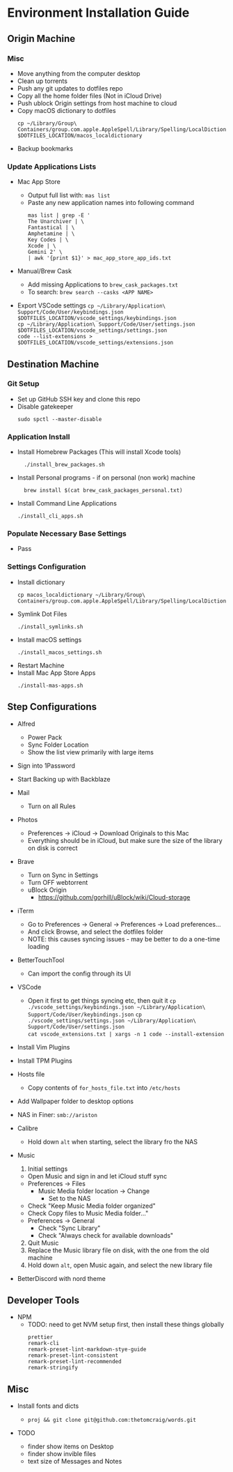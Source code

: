 # Environment Installation Guide

## Origin Machine

### Misc
- Move anything from the computer desktop
- Clean up torrents
- Push any git updates to dotfiles repo
- Copy all the home folder files (Not in iCloud Drive)
- Push ublock Origin settings from host machine to cloud
- Copy macOS dictionary to dotfiles
  ```
  cp ~/Library/Group\ Containers/group.com.apple.AppleSpell/Library/Spelling/LocalDictionary $DOTFILES_LOCATION/macos_localdictionary
  ```
- Backup bookmarks

### Update Applications Lists
- Mac App Store
  - Output full list with: `mas list`
  - Paste any new application names into following command
    ```
    mas list | grep -E '
    The Unarchiver | \
    Fantastical | \
    Amphetamine | \
    Key Codes | \
    Xcode | \
    Gemini 2' \
    | awk '{print $1}' > mac_app_store_app_ids.txt
    ```
- Manual/Brew Cask
  - Add missing Applications to `brew_cask_packages.txt`
  - To search: `brew search --casks <APP NAME>`

- Export VSCode settings
  `cp ~/Library/Application\ Support/Code/User/keybindings.json $DOTFILES_LOCATION/vscode_settings/keybindings.json`  
  `cp ~/Library/Application\ Support/Code/User/settings.json $DOTFILES_LOCATION/vscode_settings/settings.json`  
  `code --list-extensions > $DOTFILES_LOCATION/vscode_settings/extensions.json`
 
## Destination Machine
### Git Setup
- Set up GitHub SSH key and clone this repo  
- Disable gatekeeper
  ```
  sudo spctl --master-disable
  ```
### Application Install
- Install Homebrew Packages (This will install Xcode tools)  
  ```
    ./install_brew_packages.sh
    ```
- Install Personal programs - if on personal (non work) machine
  ```
    brew install $(cat brew_cask_packages_personal.txt)
    ```
- Install Command Line Applications
  ```
  ./install_cli_apps.sh
  ```

### Populate Necessary Base Settings
- Pass


### Settings Configuration
- Install dictionary
  ```
  cp macos_localdictionary ~/Library/Group\ Containers/group.com.apple.AppleSpell/Library/Spelling/LocalDictionary 
  ```
- Symlink Dot Files
  ```
  ./install_symlinks.sh
  ```
- Install macOS settings
  ```
  ./install_macos_settings.sh
  ```
- Restart Machine
- Install Mac App Store Apps
  ```
  ./install-mas-apps.sh
  ```

## Step Configurations
- Alfred
  - Power Pack
  - Sync Folder Location
  - Show the list view primarily with large items

- Sign into 1Password
- Start Backing up with Backblaze

- Mail
  - Turn on all Rules

- Photos
  - Preferences -> iCloud -> Download Originals to this Mac
  - Everything should be in iCloud, but make sure the size of the library on disk is correct

- Brave
  - Turn on Sync in Settings
  - Turn OFF webtorrent
  - uBlock Origin 
    - https://github.com/gorhill/uBlock/wiki/Cloud-storage

- iTerm
  - Go to Preferences -> General -> Preferences -> Load preferences...
  - And click Browse, and select the dotfiles folder
  - NOTE: this causes syncing issues - may be better to do a one-time loading

- BetterTouchTool
  - Can import the config through its UI 

- VSCode
  - Open it first to get things syncing etc, then quit it 
  `cp ./vscode_settings/keybindings.json ~/Library/Application\ Support/Code/User/keybindings.json`
  `cp ./vscode_settings/settings.json ~/Library/Application\ Support/Code/User/settings.json`  
  `cat vscode_extensions.txt | xargs -n 1 code --install-extension`  

- Install Vim Plugins

- Install TPM Plugins

- Hosts file
  - Copy contents of `for_hosts_file.txt` into `/etc/hosts`

- Add Wallpaper folder to desktop options

- NAS in Finer: `smb://ariston`

- Calibre
  - Hold down `alt` when starting, select the library fro the NAS

- Music
  1. Initial settings
    - Open Music and sign in and let iCloud stuff sync
    - Preferences -> Files 
      - Music Media folder location -> Change
        - Set to the NAS
    - Check "Keep Music Media folder organized"
    - Check Copy files to Music Media folder..."
    - Preferences -> General
      - Check "Sync Library"
      - Check "Always check for available downloads"
  2. Quit Music
  3. Replace the Music library file on disk, with the one from the old machine
  4. Hold down `alt`, open Music again, and select the new library file

- BetterDiscord with nord theme

## Developer Tools
- NPM
  - TODO: need to get NVM setup first, then install these things globally
    ```
    prettier
    remark-cli
    remark-preset-lint-markdown-stye-guide
    remark-preset-lint-consistent
    remark-preset-lint-recommended
    remark-stringify
    ```

## Misc
- Install fonts and dicts
  - `proj && git clone git@github.com:thetomcraig/words.git`

- TODO
  - finder show items on Desktop 
  - finder show invible files
  - text size of Messages and Notes
